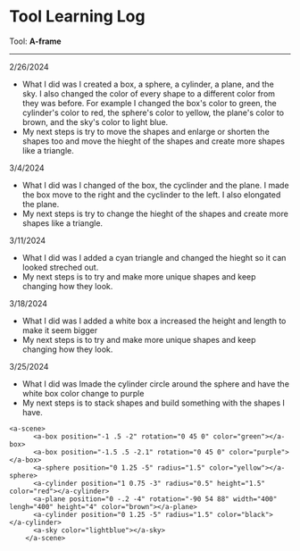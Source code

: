 # Tool Learning Log

Tool: **A-frame**

---

2/26/2024
* What I did was I created a box, a sphere, a cylinder, a plane, and the sky. I also changed the color of every shape to a different color from they was before. For example I changed the box's color to green, the cylinder's color to red, the sphere's color to yellow, the plane's color to brown, and the sky's color to light blue.
* My next steps is try to move the shapes and enlarge or shorten the shapes too and move the hieght of the shapes and create more shapes like a triangle.

3/4/2024
* What I did was I changed of the box, the cyclinder and the plane. I made the box move to the right and the cyclinder to the left. I also elongated the plane.
* My next steps is try to change the hieght of the shapes and create more shapes like a triangle.

3/11/2024
* What I did was I added a cyan triangle and changed the hieght so it can looked streched out.
* My next steps is to try and make more unique shapes and keep changing how they look.

3/18/2024
* What I did was I added a white box a increased the height and length to make it seem bigger
* My next steps is to try and make more unique shapes and keep changing how they look.

3/25/2024
* What I did was Imade the cylinder circle around the sphere and have the white box color change to purple
* My next steps is to stack shapes and build something with the shapes I have.

```
<a-scene>
      <a-box position="-1 .5 -2" rotation="0 45 0" color="green"></a-box>
      <a-box position="-1.5 .5 -2.1" rotation="0 45 0" color="purple"></a-box>
      <a-sphere position="0 1.25 -5" radius="1.5" color="yellow"></a-sphere>
      <a-cylinder position="1 0.75 -3" radius="0.5" height="1.5" color="red"></a-cylinder>
      <a-plane position="0 -.2 -4" rotation="-90 54 88" width="400" lengh="400" height="4" color="brown"></a-plane>
      <a-cylinder position="0 1.25 -5" radius="1.5" color="black"> </a-cylinder>
      <a-sky color="lightblue"></a-sky>
    </a-scene>
```

